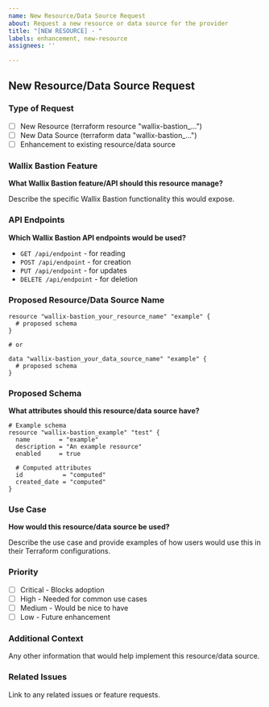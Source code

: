 ```yaml
---
name: New Resource/Data Source Request
about: Request a new resource or data source for the provider
title: "[NEW RESOURCE] - "
labels: enhancement, new-resource
assignees: ''

---
```


## New Resource/Data Source Request

### Type of Request

- [ ] New Resource (terraform resource "wallix-bastion_...")
- [ ] New Data Source (terraform data "wallix-bastion_...")
- [ ] Enhancement to existing resource/data source

### Wallix Bastion Feature

**What Wallix Bastion feature/API should this resource manage?**

Describe the specific Wallix Bastion functionality this would expose.

### API Endpoints

**Which Wallix Bastion API endpoints would be used?**

- `GET /api/endpoint` - for reading
- `POST /api/endpoint` - for creation
- `PUT /api/endpoint` - for updates
- `DELETE /api/endpoint` - for deletion

### Proposed Resource/Data Source Name

```hcl
resource "wallix-bastion_your_resource_name" "example" {
  # proposed schema
}

# or

data "wallix-bastion_your_data_source_name" "example" {
  # proposed schema
}
```

### Proposed Schema

**What attributes should this resource/data source have?**

```hcl
# Example schema
resource "wallix-bastion_example" "test" {
  name        = "example"
  description = "An example resource"
  enabled     = true
  
  # Computed attributes
  id           = "computed"
  created_date = "computed"
}
```

### Use Case

**How would this resource/data source be used?**

Describe the use case and provide examples of how users would use this in their Terraform configurations.

### Priority

- [ ] Critical - Blocks adoption
- [ ] High - Needed for common use cases
- [ ] Medium - Would be nice to have
- [ ] Low - Future enhancement

### Additional Context

Any other information that would help implement this resource/data source.

### Related Issues

Link to any related issues or feature requests.
